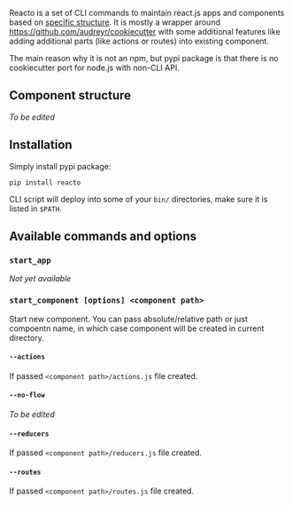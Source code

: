 Reacto is a set of CLI commands to maintain react.js apps and components based on [specific structure](#component-structure). It is mostly a wrapper around https://github.com/audreyr/cookiecutter with some additional features like adding additional parts (like actions or routes) into existing component.

The main reason why it is not an npm, but pypi package is that there is no cookiecutter port for node.js with non-CLI API.

## Component structure
*To be edited*

## Installation
Simply install pypi package:
```shell
pip install reacto
```

CLI script will deploy into some of your `bin/` directories, make sure it is listed in `$PATH`.

## Available commands and options

### `start_app`
*Not yet available*

### `start_component [options] <component path>`
Start new component. You can pass absolute/relative path or just compoentn name, in which case component will be created in current directory.

#### `--actions`
If passed `<component path>/actions.js` file created.

#### `--no-flow`
*To be edited*

#### `--reducers`
If passed `<component path>/reducers.js` file created.

#### `--routes`
If passed `<component path>/routes.js` file created.
